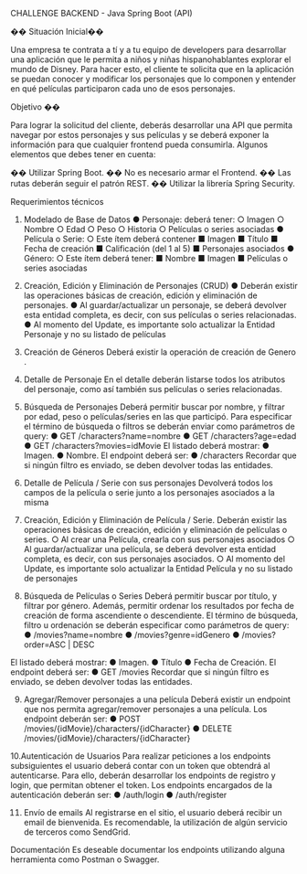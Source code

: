 CHALLENGE BACKEND - Java Spring Boot (API)

�� Situación Inicial�� 

Una empresa te contrata a tí y a tu equipo de developers para desarrollar una aplicación que le permita a niños y niñas hispanohablantes explorar el mundo de Disney. Para hacer esto, el cliente te solicita que en la aplicación se puedan conocer y modificar los personajes que lo componen y entender en qué películas participaron cada uno de esos personajes. 

Objetivo �� 

Para lograr la solicitud del cliente, deberás desarrollar una API que permita navegar por estos personajes y sus películas y se deberá exponer la información para que cualquier frontend pueda consumirla. Algunos elementos que debes tener en cuenta: 

 �� Utilizar Spring Boot. 
 �� No es necesario armar el Frontend. 
 �� Las rutas deberán seguir el patrón REST. 
 �� Utilizar la librería Spring Security. 

Requerimientos técnicos

1. Modelado de Base de Datos 
● Personaje: deberá tener: 
○ Imagen 
○ Nombre 
○ Edad 
○ Peso 
○ Historia 
○ Películas o series asociadas 
● Película o Serie:
○ Este ítem deberá contener 
■ Imagen 
■ Título 
■ Fecha de creación 
■ Calificación (del 1 al 5) 
■ Personajes asociados 
● Género: 
○ Este ítem deberá tener: 
■ Nombre 
■ Imagen 
■ Películas o series asociadas 

2. Creación, Edición y Eliminación de Personajes (CRUD) 
● Deberán existir las operaciones básicas de creación, edición y eliminación de personajes. 
● Al guardar/actualizar un personaje, se deberá devolver esta entidad completa, es decir, con sus películas o series relacionadas. 
● Al momento del Update, es importante solo actualizar la Entidad Personaje y no su listado de películas 

3. Creación de Géneros 
Deberá existir la operación de creación de Genero . 

4. Detalle de Personaje 
En el detalle deberán listarse todos los atributos del personaje, como así también sus películas o series relacionadas. 

5. Búsqueda de Personajes 
Deberá permitir buscar por nombre, y filtrar por edad, peso o películas/series en las que participó. 
Para especificar el término de búsqueda o filtros se deberán enviar como parámetros de query: 
● GET /characters?name=nombre
● GET /characters?age=edad 
● GET /characters?movies=idMovie 
El listado deberá mostrar: 
● Imagen. 
● Nombre. 
El endpoint deberá ser: 
● /characters 
Recordar que si ningún filtro es enviado, se deben devolver todas las entidades. 

6. Detalle de Película / Serie con sus personajes 
Devolverá todos los campos de la película o serie junto a los personajes asociados a la misma 

7. Creación, Edición y Eliminación de Película / Serie. 
Deberán existir las operaciones básicas de creación, edición y eliminación de películas o series. 
○ Al crear una Película, crearla con sus personajes asociados 
○ Al guardar/actualizar una película, se deberá devolver esta entidad completa, es decir, con sus personajes asociados. 
○ Al momento del Update, es importante solo actualizar la Entidad Película y no su listado de personajes 

8. Búsqueda de Películas o Series 
Deberá permitir buscar por título, y filtrar por género. Además, permitir ordenar los resultados por fecha de creación de forma ascendiente o descendiente. 
El término de búsqueda, filtro u ordenación se deberán especificar como parámetros de query: 
● /movies?name=nombre 
● /movies?genre=idGenero 
● /movies?order=ASC | DESC

El listado deberá mostrar: 
● Imagen. 
● Título 
● Fecha de Creación. 
El endpoint deberá ser: 
● GET /movies 
Recordar que si ningún filtro es enviado, se deben devolver todas las entidades. 

9. Agregar/Remover personajes a una película 
Deberá existir un endpoint que nos permita agregar/remover personajes a una película. 
Los endpoint deberán ser: 
● POST /movies/{idMovie}/characters/{idCharacter} 
● DELETE /movies/{idMovie}/characters/{idCharacter} 

10.Autenticación de Usuarios 
Para realizar peticiones a los endpoints subsiguientes el usuario deberá contar con un token que obtendrá al autenticarse. Para ello, deberán desarrollar los endpoints de registro y login, que permitan obtener el token. 
Los endpoints encargados de la autenticación deberán ser: 
● /auth/login 
● /auth/register 

11. Envío de emails 
Al registrarse en el sitio, el usuario deberá recibir un email de bienvenida. Es recomendable, la utilización de algún servicio de terceros como SendGrid.

Documentación 
Es deseable documentar los endpoints utilizando alguna herramienta como Postman o Swagger. 
